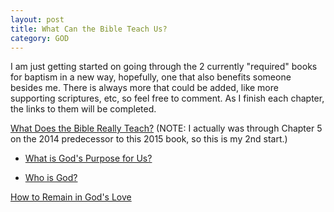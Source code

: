```yaml
---
layout: post
title: What Can the Bible Teach Us?
category: GOD
---
```


I am just getting started on going through the 2 currently "required" books for baptism in a new way, hopefully, one that also benefits someone besides me. There is always more that could be added, like more supporting scriptures, etc, so feel free to comment. As I finish each chapter,  the links to them will be completed. 

[What Does the Bible Really Teach?](https://www.jw.org/en/library/books/bible-teach/) (NOTE: I actually was through Chapter 5 on the 2014 predecessor to this 2015 book, so this is my 2nd start.)

- [What is God's Purpose for Us?](https://www.keepandshare.com/doc/8254547/what-is-god-s-purpose-for-us?ifr=y#comments)

- [Who is God?](https://www.keepandshare.com/doc/8254547/what-is-god-s-purpose-for-us?ifr=y)

[How to Remain in God's Love](https://www.jw.org/en/library/books/in-gods-love/)